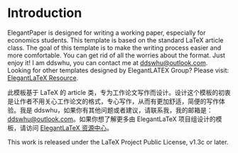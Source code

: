 <!-- Author: ddswhu -->
<!-- Email: ddswhu@outlook.com -->
<!-- Homepage: https://ddswhu.me/ -->

# Introduction

ElegantPaper is designed for writing a working paper, especially for economics students. This template is based on the standard LaTeX article class. The goal of this template is to make the writing process easier and more comfortable. You can get rid of all the worries about the format. Just enjoy it! I am ddswhu, you can contact me at ddswhu@outlook.com.  Looking for
other templates designed by ElegantLATEX Group? Please visit: [ElegantLaTeX Resource](https://ddswhu.me/resource/).


此模板基于 LaTeX 的 article 类，专为工作论文写作而设计。设计这个模板的初衷是让作者不用关心工作论文的格式，专心写作，从而有更加舒适，简便的写作体验。我是 ddswhu，如果你有其他问题或者建议，请联系我，我的邮箱是：ddswhu@outlook.com。如果你想了解更多由 ElegantLaTeX 项目组设计的模板，请访问 [ElegantLaTeX 资源中心](https://ddswhu.me/resource/)。

This work is released under the LaTeX Project Public License, v1.3c or later. 
